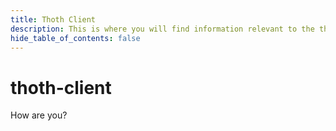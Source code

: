 ```yaml
---
title: Thoth Client
description: This is where you will find information relevant to the thoth-client package.
hide_table_of_contents: false
---
```


# thoth-client

How are you?
